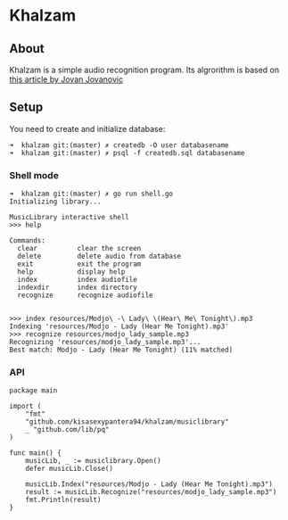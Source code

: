 # Khalzam
## About
Khalzam is a simple audio recognition program. Its algrorithm is based on
[this article by Jovan Jovanovic](https://www.toptal.com/algorithms/shazam-it-music-processing-fingerprinting-and-recognition)

## Setup
You need to create and initialize database:
```
➜  khalzam git:(master) ✗ createdb -O user databasename
➜  khalzam git:(master) ✗ psql -f createdb.sql databasename
```
### Shell mode
```
➜  khalzam git:(master) ✗ go run shell.go
Initializing library...

MusicLibrary interactive shell
>>> help

Commands:
  clear          clear the screen
  delete         delete audio from database
  exit           exit the program
  help           display help
  index          index audiofile
  indexdir       index directory
  recognize      recognize audiofile


>>> index resources/Modjo\ -\ Lady\ \(Hear\ Me\ Tonight\).mp3
Indexing 'resources/Modjo - Lady (Hear Me Tonight).mp3'
>>> recognize resources/modjo_lady_sample.mp3
Recognizing 'resources/modjo_lady_sample.mp3'...
Best match: Modjo - Lady (Hear Me Tonight) (11% matched)
```

### API
```golang
package main

import (
	"fmt"
	"github.com/kisasexypantera94/khalzam/musiclibrary"
	_ "github.com/lib/pq"
)

func main() {
	musicLib, _ := musiclibrary.Open()
	defer musicLib.Close()

	musicLib.Index("resources/Modjo - Lady (Hear Me Tonight).mp3")
	result := musicLib.Recognize("resources/modjo_lady_sample.mp3")
	fmt.Println(result)
}
```
